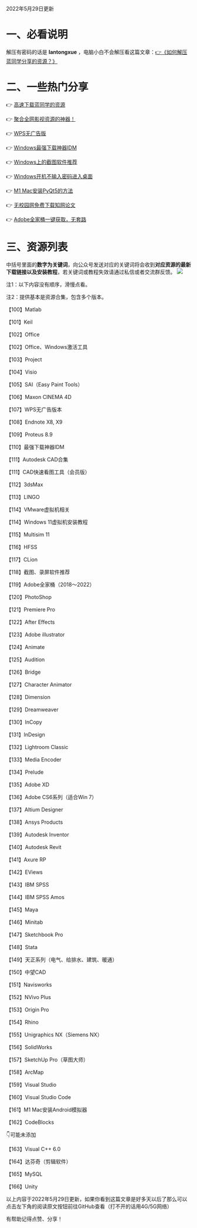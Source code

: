2022年5月29日更新

# 一、必看说明

解压有密码的话是 **lantongxue** ，电脑小白不会解压看这篇文章：[👉《如何解压蓝同学分享的资源？》](https://mp.weixin.qq.com/s/WwFchRA_4f9QwDLr5f-dxA)



# 二、一些热门分享

👉 [高速下载蓝同学的资源](https://mp.weixin.qq.com/s/xuZvl44r8RVdYAQjMi-iyg)

👉 [聚合全网影视资源的神器！](https://mp.weixin.qq.com/s/BeUl9y_4CZHhGLmBc3KM3g)

👉 [WPS无广告版](https://mp.weixin.qq.com/s/k3SyB0lxh1LUOZnem8RKhg)

👉 [Windows最强下载神器IDM](https://mp.weixin.qq.com/s/frXvM6L5J5eOh5KbWqOEWQ)

👉 [Windows上的截图软件推荐](https://mp.weixin.qq.com/s/HNH4bnCfQj2Kr07sGs6EKA)

👉 [Windows开机不输入密码进入桌面](https://mp.weixin.qq.com/s/yZZIENNtVJvfTs2f2HNSTg)

👉 [M1 Mac安装PyQt5的方法](https://mp.weixin.qq.com/s/dQYaNwhc5OkPJ7iMpsNJRw)

👉 [无校园网免费下载知网论文](https://mp.weixin.qq.com/s/Biakcm_Ajuy-y_l18GOV3w)

👉 [Adobe全家桶一键获取，无套路](https://mp.weixin.qq.com/s/jZ8TigR4iN4YnUCOtYqojQ)



# 三、资源列表

中括号里面的**数字为关键词**，向公众号发送对应的关键词将会收到**对应资源的最新下载链接以及安装教程**，若关键词或教程失效请通过私信或者交流群反馈。
![](https://notes-1302258083.cos.ap-guangzhou.myqcloud.com/202204300106793.jpg)

注1：以下内容没有顺序，滑慢点看。

注2：提供基本是资源合集，包含多个版本。

【100】Matlab

【101】Keil

【102】Office

【102】Office、Windows激活工具

【103】Project

【104】Visio

【105】SAI（Easy Paint Tools）

【106】Maxon CINEMA 4D

【107】WPS无广告版本

【108】Endnote X8, X9

【109】Proteus 8.9

【110】最强下载神器IDM

【111】Autodesk CAD合集

【111】CAD快速看图工具（会员版）

【112】3dsMax

【113】LINGO

【114】VMware虚拟机相关

【114】Windows 11虚拟机安装教程

【115】Multisim 11

【116】HFSS

【117】CLion

【118】截图、录屏软件推荐

【119】Adobe全家桶（2018～2022）

【120】PhotoShop

【121】Premiere Pro

【122】After Effects

【123】Adobe illustrator

【124】Animate

【125】Audition

【126】Bridge

【127】Character Animator

【128】Dimension

【129】Dreamweaver

【130】InCopy

【131】InDesign

【132】Lightroom Classic

【133】Media Encoder

【134】Prelude

【135】Adobe XD

【136】Adobe CS6系列（适合Win 7）

【137】Altium Designer

【138】Ansys Products

【139】Autodesk Inventor

【140】Autodesk Revit

【141】Axure RP

【142】EViews

【143】IBM SPSS

【144】IBM SPSS Amos

【145】Maya

【146】Minitab

【147】Sketchbook Pro

【148】Stata

【149】天正系列（电气、给排水、建筑、暖通）

【150】中望CAD

【151】Navisworks

【152】NVivo Plus

【153】Origin Pro

【154】Rhino

【155】Unigraphics NX（Siemens NX）

【156】SolidWorks

【157】SketchUp Pro（草图大师）

【158】ArcMap

【159】Visual Studio 

【160】Visual Studio Code

【161】M1 Mac安装Android模拟器

【162】CodeBlocks

👇可能未添加

【163】Visual C++ 6.0

【164】达芬奇（剪辑软件）

【165】MySQL

【166】Unity



以上内容于2022年5月29日更新，如果你看到这篇文章是好多天以后了那么可以点击左下角的阅读原文按钮前往GitHub查看（打不开的话用4G/5G网络）



有帮助记得点赞、分享！